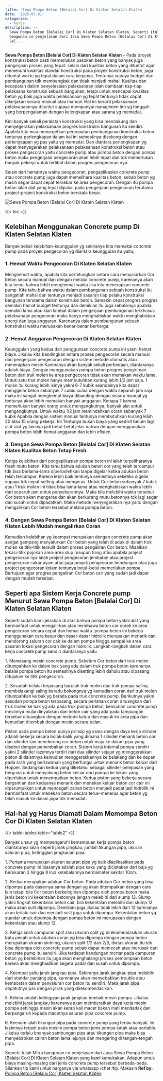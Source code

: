```yaml
---
title: 'Sewa Pompa Beton [Belalai Cor] Di Klaten Selatan Klaten'
date: '2025-07-01'
categories:
  - harga
description: >-
  Sewa Pompa Beton [Belalai Cor] Di Klaten Selatan Klaten. Seperti itulah Mitra
  bangunan.co penjelasan dari Jasa Sewa Pompa Beton [Belalai Cor] Di Klaten
  Sel...
---
```


**Sewa Pompa Beton \[Belalai Cor\] Di Klaten Selatan Klaten** – Pada proyek konstruksi beton pasti memerlukan pasokan beton yang banyak juga pengerjaan proses yang tepat. selain dari kualitas beton yang dituntut agar memenuhi kwalitas standar konstruksi pada proyek konstruksi beton, juga dituntut waktu yg tepat dalam cara kerjanya. Tentunya supaya budget dari pembangunan tdk membengkak dan tidak menjadi mahal. Kualitas dan kecepatan dalam penyelesaian pelaksanaan ialah dambaan tiap-tiap pelaksana konstruksi sebuah bangunan, tetapi untuk mencapai kwalitas beton yg baik juga waktu pelaksanaan yg tepat tentunya tidak dapat dikerjakan secara manual atau manual. Hal ini berarti pelaksanaan pelaksanaannya dituntut supaya mempunyai manajemen tim yg tangguh yang berpengalaman dengan kelengkapan atau sarana yg memadai.

Kini banyak sekali peralatan konstruksi yang bisa mendukung dan menyegerakan pelaksanaan progres konstruksi bangunan itu sendiri. Apabila kita mau menargetkan percepatan pembangunan konstruksi beton tentunya perlengkapan dalam hal ini semestinya disokong dengan perlengkapan yg pas yaitu yg memadai. Dan diantara perlengkapan yg dapat menyegerakan pelaksanaan pelaksanaan konstruksi beton atau proses pengecoran yaitu concrete pump atau pompa beton dengan pompa beton maka pengerjaan pengecoran akan lebih tepat dan tdk memerlukan banyak pekerja untuk terlibat dalam progres pengecoran nya.

Selain dari hematnya waktu pengecoran, pengaplikasian concrete pump atau concrete pump juga dapat memelihara kualitas beton, sebab beton yg masih segar dapat cepat tersebar ke area pengecoran. Dengan itu pompa beton ialah alat yang tepat dipakai pada pengerjaan pengecoran terutama project-project konstruksi beton berskala besar.

![Sewa Pompa Beton [Belalai Cor] Di Klaten Selatan Klaten](/images/sewa-concrete-pump-39.png)

{{< toc >}}

## Kelebihan Menggunakan Concrete pump Di Klaten Selatan Klaten

Banyak sekali kelebihan-keunggulan yg sekiranya kita memakai concrete pump pada proyek pengecoran yg diantara keunggulan itu yaitu;

### 1\. Hemat Waktu Pengecoran Di Klaten Selatan Klaten

Menghemat waktu, apabila kita perhitungkan antara cara menyalurkan Cor beton secara manual dan dengan melalui concrete pump, karenanya akan kita temui bahwa lebih menghemat waktu jika kita menerapkan concrete pump. Kita tahu bahwa waktu dalam pembangunan sebuah konstruksi itu sangatlah mahal dan tentunya menjadi sasaran tiap pelaku konstruksi bangunan terutama dalam konstruksi beton. Semakin cepat progres progres semakin hemat budget tentunya dan demikian itu juga sebaliknya apabila semakin lama atau kian lambat dalam pengerjaan pembangunan terkhusus pelaksanaan pengecoran maka hanya menghabiskan waktu menghabiskan energi dan juga anggaran. Karenanya dalam pembangunan sebuah konstruksi waktu merupakan benar-benar berharga.

### 2\. Hemat Anggaran Pengecoran Di Klaten Selatan Klaten

Keunggulan yang kedua dari penggunaan concrete pump ini yakni hemat biaya. Jikalau kita bandingkan antara proses pengecoran secara manual dan pengerjaan pengecoran dengan sistem metode otomatis atau menerapkan mesin Karenanya akan banyak sekali perbedaan, diantaranya adalah biaya. Dengan menggunakan pompa beton progres pengiriman beton dari truk molen ke area pengecoran tidak akan memakan waktu lama. Untuk satu truk molen hanya membutuhkan kurang lebih 1/2 jam saja. 1 molen itu kurang lebih isinya yakni 6-7 kubik seandainya kita dapat menggelar beton sebanyak 7 cubic cuma dengan waktu separuh jam saja maka ini sangat menghemat biaya dibanding dengan secara manual yg tentunya akan lebih memakan banyak anggaran. Kenapa ? karena memerlukan banyak orang untuk mengangkutnya, banyak alat untuk mengangkutnya. Untuk waktu 1/2 jam memindahkan coran sebanyak 7 kubik Apabila dengan sistem manual tentunya membutuhkan kurang lebih 20 atau 15 orang pekerja. Ini Tentunya bukan biaya yang sedikit belum lagi alat-alat yg lainnya jadi betul-betul jelas bahwa dengan menggunakan pompa beton lebih hemat anggaran dan lebih efisien.

### 3\. Dengan Sewa Pompa Beton \[Belalai Cor\] Di Klaten Selatan Klaten Kualitas Beton Tetap Fresh

Ketiga kelebihan dari pengaplikasian pompa beton ini ialah terpeliharanya fresh mutu beton. Kita tahu bahwa adukan beton cor yang telah tercampur tdk bisa berlama-lama diperbolehkan tanpa digelar ketika adukan beton telah tercampur. Karena lebih baik tentunya semestinya seketika digelar supaya tdk cepat setting atau mengeras. Untuk Cor beton sebanyak 7 kubik atau 1 truk molen ini tidak bisa lama-lama atau menghabiskan waktu lebih dari separuh jam untuk penyebarannya. Maka bila melebihi waktu tersebut Cor beton akan mengeras dan akan berkurang mutu betonnya tdk lagi segar dan susah untuk dipadatkan. Maka metode menyegerakan nya yaitu dengan mengalirkan Cor beton tersebut melalui pompa beton.

### 4\. Dengan Sewa Pompa Beton \[Belalai Cor\] Di Klaten Selatan Klaten Lebih Mudah mengalirkan Coran

Kemudian kelebihan yg keempat merupakan dengan concrete pump akan sangat gampang menyalurkan Cor beton yang telah di aduk di dalam truk molen ke titik-titik tersulit dalam proses pengaliran Cor beton. Misalkan lokasi-titik pojokan area-area slup maupun tiang atau apabila project pengecoran nya ialah project pengecoran jembatan atau project pengecoran cakar ayam atau juga proyek pengecoran bendungan atau juga project pengecoran kolam tentunya betul-betul memerlukan pompa. Bertujuan agar progres pengaliran Cor beton cair yang sudah jadi dapat dengan mudah tersebar.

## Seperti apa Sistem Kerja Concrete pump Menurut Sewa Pompa Beton \[Belalai Cor\] Di Klaten Selatan Klaten

Seperti sudah kami jelaskan di atas bahwa pompa beton yakni alat yang bermanfaat untuk mengalirkan atau membawa beton cor curah ke area pengecoran secara cepat dan hemat waktu. pompa beton ini bekerja menggunakan cara katup dan dasar-dasar hidrolik merupakan menarik dan mendorong saluran cor cair ke dalam pompa hingga sampai ke area sasaran lokasi pengecoran dengan hidrolik. Langkah-langkah dalam cara kerja concrete pump sendiri diantaranya yaitu

1\. Memasang mesin concrete pump. Sebelum Cor beton dari truk molen ditumpahkan ke dalam bak yang ada dalam truk pompa beton karenanya belalai pompa beton itu semestinya disetting lebih dahulu atau dipasang ditujukan ke titik pengecoran.

2\. Sesudah belalai terpasang barulah truk molen dan truk pompa saling membelakangi saling beradu bokongnya yg kemudian coran dari truk molen ditumpahkan ke bak yg berada pada truk concrete pump. Berikutnya yakni sesudah pompa beton terpasang, secara perlahan coran dituangkan dari truk molen ke bak yg ada pada truk pompa beton, kemudian concrete pump mesinnya mulai dinyalakan dan beton cair yang ada pada tampungan tersebut dituangkan dengan metode katup dan masuk ke area pipa dan kemudian ditembak dengan mesin secara pelan.

Piston pada pompa beton punya prinsip yg sama dengan daya kerja silinder adalah bekerja secara bolak-balik yang dimana 1 silinder menarik beton cor dan silinder lain mendorong cor beton untuk maju ke dalam pipa yang disebut dengan penembakan coran. Sistem kerja internal pompa sendiri yakni 2 silinder lazimnya terdiri dari dua silinder sejajar yg menggerakkan piston di dalamnya kemudian menggerakkannya ke belakang dan ke depan pada arah yang berlawanan yang berfungsi untuk menarik beton keluar dari Hopper. Sedangkan kedua yang diketahui sebagai silinder pelepasan yang berguna untuk menyokong beton keluar dari pompa ke lokasi yang diperlukan untuk menempatkan beton. Kedua piston yang bekerja secara bergantian dan keduanya menarik dan menekan keluar beton cor cair ini diperuntukkan untuk mencegah cairan beton menjadi padat jadi hidrolik ini bermanfaat untuk menekan beton secara terus-menerus agar beton yg telah masuk ke dalam pipa tdk memadat.

## Hal-hal yg Harus Diamati Dalam Memompa Beton Cor Di Klaten Selatan Klaten

{{< table-tables table="table2" >}}

Banyak unsur yg mempengaruhi kemampuan kerja pompa beton diantaranya ialah seperti jarak jangkau, jumlah tikungan pipa, ukuran saluran pipa, ketinggian jangkauan pipa.

1\. Pertama merupakan ukuran saluran pipa yg baik diaplikasikan pada concrete pump ini biasanya adalah pipa kaku yang diciptakan dari baja yg berukuran 3 hingga 8 inci ketebalannya berdiameter sekitar 10cm.

2\. Kedua merupakan adukan Cor beton. Pada adukan Cor beton yang bisa dipompa pada dasarnya sama dengan yg akan ditempatkan dengan cara lain tetapi bila Cor beton berkeinginan dipompa oleh pompa beton maka jenis beton ini kekentalan betonnya jangan melebihi dari slump 12. Slump yakni tingkat kekentalan beton cair, bila kekentalan melebihi dari slump 12 maka akan sulit dipompa. Demikian juga jikalau tidak lebih dari 12 karenanya akan terlalu cair dan menjadi sulit juga untuk dipompa. Kekentalan beton yg standar untuk dipompa dengan pompa beton ini merupakan dengan kekentalan atau slump 12.

3\. Ketiga ialah campuran split atau ukuran split yg direkomendasikan ukuran batu pecah untuk adukan coran yg bisa dipompa dengan pompa beton merupakan ukuran skrining, ukuran split 1/2 dan 2/3, diatas ukuran itu tdk bisa dipompa oleh concrete pump sebab dapat memecah atau merusak dari concrete pump itu sendiri. Jika terdapat kandungan mortar pada campuran beton yg berlebihan itu juga akan menghalangi proses pemompaan beton karena akan menghasilkan segera padat dan susah untuk dipompa.

4\. Keempat yaitu jarak jangkau pipa. Sekiranya jarak jangkau pipa melebihi dari standar panjang pipa, karenanya akan menyebabkan trouble atau kemacetan dalam penyaluran cor beton itu sendiri. Maka jarak pipa sepatutnya pas dengan jarak yang direkomendasikan.

5\. Kelima adalah ketinggian jarak jangkau tembak mesin pompa. Jikalau melebihi jarak jangkau karenanya akan memberatkan daya kerja mesin pompa sehingga mesin akan kerap kali macet bakan mati mendadak dan berpengaruh kepada macetnya saluran pipa concrete pump.

6\. Keenam ialah tikungan pipa pada concrete pump yang terlau banyak. Ini lazimnya terjadi pada mesim pompa beton jenis pompa katak atau portable. Jikalau terlalu bnanyak sambungan pipa atau tikungan pipa maka bisa menyebabkan cairan beton lama lajunya dan mengering di tengah-tengah pipa.

Seperti itulah Mitra bangunan.co penjelasan dari Jasa Sewa Pompa Beton \[Belalai Cor\] Di Klaten Selatan Klaten yang kami kemukakan, Adapun untuk biaya masing-masing dari jenis concrete pump tersebut berbeda-beda. Silahkan tlp kami untuk harganya via whatsapp /chat /tlp. Makasih
**Ref by:** [Pompa Beton [Belalai Cor] Klaten Selatan Klaten](https://id.wikipedia.org/wiki/Pompa)
